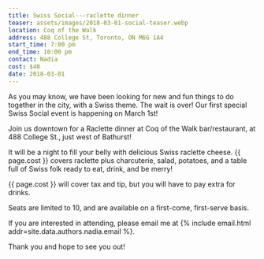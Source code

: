 ```yaml
---
title: Swiss Social---raclette dinner
teaser: assets/images/2018-03-01-social-teaser.webp
location: Coq of the Walk
address: 488 College St, Toronto, ON M6G 1A4
start_time: 7:00 pm
end_time: 10:00 pm
contact: Nadia
cost: $40
date: 2018-03-01
---
```


As you may know, we have been looking for new and fun things to do together in
the city, with a Swiss theme. The wait is over! Our first special Swiss Social
event is happening on March 1st!

Join us downtown for a Raclette dinner at Coq of the Walk bar/restaurant, at
488 College St., just west of Bathurst!

It will be a night to fill your belly with delicious Swiss raclette cheese. {{
page.cost }} covers raclette plus charcuterie, salad, potatoes, and a table
full of Swiss folk ready to eat, drink, and be merry!

{{ page.cost }} will cover tax and tip, but you will have to pay extra for
drinks.

Seats are limited to 10, and are available on a first-come, first-serve basis.

If you are interested in attending, please email me at {% include email.html
addr=site.data.authors.nadia.email %}.

Thank you and hope to see you out!
